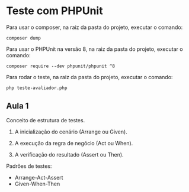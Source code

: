 # Teste com PHPUnit

Para usar o composer, na raiz da pasta do projeto, executar o comando:

````
composer dump
````

Para usar o PHPUnit na versão 8, na raiz da pasta do projeto, executar o comando:

````
composer require --dev phpunit/phpunit ^8
````

Para rodar o teste, na raiz da pasta do projeto, executar o comando:

````
php teste-avaliador.php
````

## Aula 1

Conceito de estrutura de testes.

1. A inicialização do cenário (Arrange ou Given).

2. A execução da regra de negócio (Act ou When).

3. A verificação do resultado (Assert ou Then).

Padrões de testes:
- Arrange-Act-Assert
- Given-When-Then

